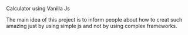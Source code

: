 Calculator using Vanilla Js


The main idea of this project is to inform people about how to creat such amazing just by using simple js and not by using complex frameworks.

